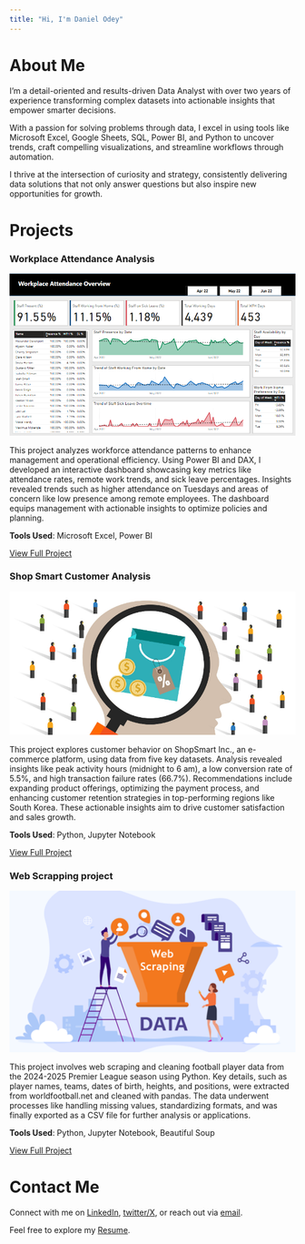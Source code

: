 ```yaml
---
title: "Hi, I'm Daniel Odey"
---
```


# About Me
I’m a detail-oriented and results-driven Data Analyst with over two years of experience transforming complex datasets into actionable insights that empower smarter decisions.

With a passion for solving problems through data, I excel in using tools like Microsoft Excel, Google Sheets, SQL, Power BI, and Python to uncover trends, craft compelling visualizations, and streamline workflows through automation.

I thrive at the intersection of curiosity and strategy, consistently delivering data solutions that not only answer questions but also inspire new opportunities for growth.

# Projects

### Workplace Attendance Analysis

![Dashboard](assets/workplace_analytics.PNG)

This project analyzes workforce attendance patterns to enhance management and operational efficiency. Using Power BI and DAX, I developed an interactive dashboard showcasing key metrics like attendance rates, remote work trends, and sick leave percentages. Insights revealed trends such as higher attendance on Tuesdays and areas of concern like low presence among remote employees. The dashboard equips management with actionable insights to optimize policies and planning.

**Tools Used**: Microsoft Excel, Power BI

[View Full Project](https://github.com/danielodey/workplace-analysis-power-bi)

### Shop Smart Customer Analysis

![Customer Analysis](assets/customer.jpeg)

This project explores customer behavior on ShopSmart Inc., an e-commerce platform, using data from five key datasets. Analysis revealed insights like peak activity hours (midnight to 6 am), a low conversion rate of 5.5%, and high transaction failure rates (66.7%). Recommendations include expanding product offerings, optimizing the payment process, and enhancing customer retention strategies in top-performing regions like South Korea. These actionable insights aim to drive customer satisfaction and sales growth.

**Tools Used**: Python, Jupyter Notebook

[View Full Project](https://github.com/danielodey/shop-smart-analysis)

### Web Scrapping project

![Web Scrapping](assets/web_scrapping.png)

This project involves web scraping and cleaning football player data from the 2024-2025 Premier League season using Python. Key details, such as player names, teams, dates of birth, heights, and positions, were extracted from worldfootball.net and cleaned with pandas. The data underwent processes like handling missing values, standardizing formats, and was finally exported as a CSV file for further analysis or applications.

**Tools Used**: Python, Jupyter Notebook, Beautiful Soup

[View Full Project](https://github.com/danielodey/player-data-scrapper)

# Contact Me

Connect with me on [LinkedIn](https://www.linkedin.com/in/daniel-odey1/
), [twitter/X](https://x.com/danielodey_
), or reach out via [email](mailto:odeydaniel1@gmail.com).

Feel free to explore my [Resume](https://drive.google.com/file/d/162-ZJ7P5vlDgLef8xFHESbbXr40tgj33/view
).


